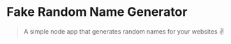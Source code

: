 # Fake Random Name Generator

> A simple node app that generates random names for your websites :v:
